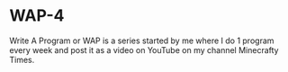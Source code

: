 # WAP-4
Write A Program or WAP is a series started by me where I do 1 program every week and post it as a video on YouTube on my channel Minecrafty Times. 
